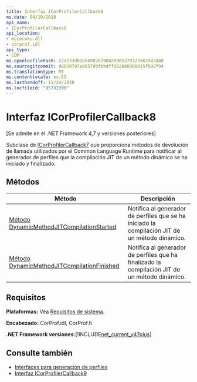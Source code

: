 ```yaml
---
title: Interfaz ICorProfilerCallback8
ms.date: 04/10/2018
api_name:
- ICorProfilerCallback8
api_location:
- mscorwks.dll
- corprof.idl
api_type:
- COM
ms.openlocfilehash: 22a133d02bb69026190428905379323362943d40
ms.sourcegitcommit: d8020797a6657d0fbbdff362b80300815f682f94
ms.translationtype: MT
ms.contentlocale: es-ES
ms.lasthandoff: 11/24/2020
ms.locfileid: "95732390"
---
```

# <a name="icorprofilercallback8-interface"></a>Interfaz ICorProfilerCallback8

[Se admite en el .NET Framework 4,7 y versiones posteriores]  

 Subclase de [ICorProfilerCallback7](icorprofilercallback7-interface.md) que proporciona métodos de devolución de llamada utilizados por el Common Language Runtime para notificar al generador de perfiles que la compilación JIT de un método dinámico se ha iniciado y finalizado.
  
## <a name="methods"></a>Métodos  
  
|Método|Descripción|  
|------------|-----------------|  
|[Método DynamicMethodJITCompilationStarted](icorprofilercallback8-dynamicmethodjitcompilationstarted-method.md)|Notifica al generador de perfiles que se ha iniciado la compilación JIT de un método dinámico.|  
|[Método DynamicMethodJITCompilationFinished](icorprofilercallback8-dynamicmethodjitcompilationfinished-method.md)|Notifica al generador de perfiles que ha finalizado la compilación JIT de un método dinámico.|  
  
## <a name="requirements"></a>Requisitos  

 **Plataformas:** Vea [Requisitos de sistema](../../get-started/system-requirements.md).  
  
 **Encabezado:** CorProf.idl, CorProf.h  
  
**.NET Framework versiones:**[!INCLUDE[net_current_v47plus](../../../../includes/net-current-v47plus.md)]  

## <a name="see-also"></a>Consulte también

- [Interfaces para generación de perfiles](profiling-interfaces.md)
- [Interfaz ICorProfilerCallback9](icorprofilercallback9-interface.md)
